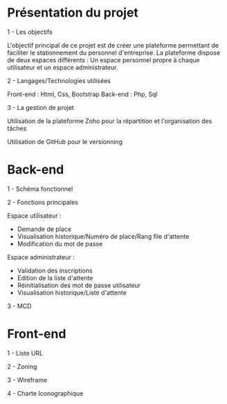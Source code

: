 # Présentation du projet

1 - Les objectifs

L'objectif principal de ce projet est de créer une plateforme permettant de faciliter le stationnement du personnel d'entreprise.
La plateforme dispose de deux espaces différents : Un espace personnel propre à chaque utilisateur et un espace administrateur.

2 - Langages/Technologies utilisées

Front-end : Html, Css, Bootstrap
Back-end : Php, Sql

3 - La gestion de projet

Utilisation de la plateforme Zoho pour la répartition et l'organisation des tâches

Utilisation de GitHub pour le versionning

# Back-end

1 - Schéma fonctionnel

2 - Fonctions principales 

Espace utilisateur : 
 - Demande de place
 - Visualisation historique/Numéro de place/Rang file d'attente
 - Modification du mot de passe
 
Espace administrateur :
 - Validation des inscriptions
 - Edition de la liste d'attente
 - Réinitialisation des mot de passe utilisateur
 - Visualisation historique/Liste d'attente

3 - MCD

# Front-end

1 - Liste URL

2 - Zoning

3 - Wireframe

4 - Charte Iconographique